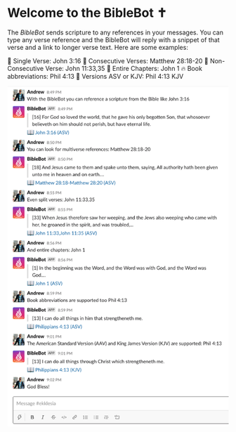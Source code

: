 # Welcome to the BibleBot :latin_cross:
The *BibleBot* sends scripture to any references in your messages. You can type any verse reference and the BibleBot will reply with a snippet of that verse and a link to longer verse text. Here are some examples:

:pray: Single Verse: John 3:16
:muscle: Consecutive Verses: Matthew 28:18-20
:clap: Non-Consecutive Verse: John 11:33,35
:book: Entire Chapters: John 1
:fire: Book abbreviations: Phil 4:13
:raised_hands: Versions ASV or KJV: Phil 4:13 KJV

![BibleBot example interactions](https://raw.githubusercontent.com/andrewpottenger/BibleBot/master/examples/BibleBot-interaction.png)
